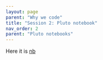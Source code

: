 ```yaml
---
layout: page
parent: "Why we code"
title: "Session 2: Pluto notebook"
nav_order: 2
parent: "Pluto notebooks"
---
```


Here it is  [nb](./session2nb.html)